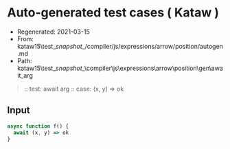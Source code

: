 # Auto-generated test cases ( Kataw )
- Regenerated: 2021-03-15
- From: kataw15\test\__snapshot__/compiler/js/expressions/arrow/position/autogen.md
- Path: kataw15\test\__snapshot__\compiler\js\expressions\arrow\position\gen\await_arg
> :: test: await arg
> :: case: (x, y) => ok
## Input

`````js
async function f() {
  await (x, y) => ok
}
`````
